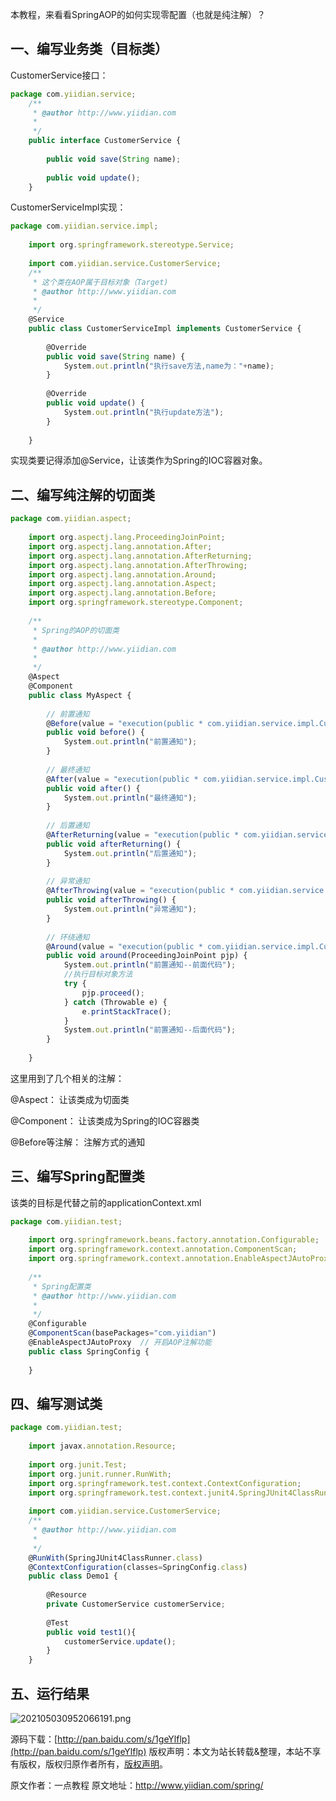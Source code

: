 


本教程，来看看SpringAOP的如何实现零配置（也就是纯注解）？

## **一、编写业务类（目标类）**

CustomerService接口：

```js 
package com.yiidian.service;
    /**
     * @author http://www.yiidian.com
     *
     */
    public interface CustomerService {
    
    	public void save(String name);
    	
    	public void update();
    }
```

CustomerServiceImpl实现：


```js 
package com.yiidian.service.impl;
    
    import org.springframework.stereotype.Service;
    
    import com.yiidian.service.CustomerService;
    /**
     * 这个类在AOP属于目标对象（Target)
     * @author http://www.yiidian.com
     *
     */
    @Service
    public class CustomerServiceImpl implements CustomerService {
    
    	@Override
    	public void save(String name) {
    		System.out.println("执行save方法,name为："+name);
    	}
    
    	@Override
    	public void update() {
    		System.out.println("执行update方法");
    	}
    
    }
```

实现类要记得添加@Service，让该类作为Spring的IOC容器对象。

## **二、编写纯注解的切面类**


```js 
package com.yiidian.aspect;
    
    import org.aspectj.lang.ProceedingJoinPoint;
    import org.aspectj.lang.annotation.After;
    import org.aspectj.lang.annotation.AfterReturning;
    import org.aspectj.lang.annotation.AfterThrowing;
    import org.aspectj.lang.annotation.Around;
    import org.aspectj.lang.annotation.Aspect;
    import org.aspectj.lang.annotation.Before;
    import org.springframework.stereotype.Component;
    
    /**
     * Spring的AOP的切面类
     * 
     * @author http://www.yiidian.com
     * 
     */
    @Aspect
    @Component
    public class MyAspect {
    
    	// 前置通知
    	@Before(value = "execution(public * com.yiidian.service.impl.CustomerServiceImpl.*(..))")
    	public void before() {
    		System.out.println("前置通知");
    	}
    
    	// 最终通知
    	@After(value = "execution(public * com.yiidian.service.impl.CustomerServiceImpl.*(..))")
    	public void after() {
    		System.out.println("最终通知");
    	}
    
    	// 后置通知
    	@AfterReturning(value = "execution(public * com.yiidian.service.impl.CustomerServiceImpl.*(..))")
    	public void afterReturning() {
    		System.out.println("后置通知");
    	}
    
    	// 异常通知
    	@AfterThrowing(value = "execution(public * com.yiidian.service.impl.CustomerServiceImpl.*(..))")
    	public void afterThrowing() {
    		System.out.println("异常通知");
    	}
    
    	// 环绕通知
    	@Around(value = "execution(public * com.yiidian.service.impl.CustomerServiceImpl.*(..))")
    	public void around(ProceedingJoinPoint pjp) {
    		System.out.println("前置通知--前面代码");
    		//执行目标对象方法
    		try {
    			pjp.proceed();
    		} catch (Throwable e) {
    			e.printStackTrace();
    		}
    		System.out.println("前置通知--后面代码");
    	}
    
    }
```

这里用到了几个相关的注解：

@Aspect： 让该类成为切面类

@Component： 让该类成为Spring的IOC容器类

@Before等注解： 注解方式的通知

## **三、编写Spring配置类**

该类的目标是代替之前的applicationContext.xml

```js 
package com.yiidian.test;
    
    import org.springframework.beans.factory.annotation.Configurable;
    import org.springframework.context.annotation.ComponentScan;
    import org.springframework.context.annotation.EnableAspectJAutoProxy;
    
    /**
     * Spring配置类
     * @author http://www.yiidian.com
     *
     */
    @Configurable
    @ComponentScan(basePackages="com.yiidian")
    @EnableAspectJAutoProxy  // 开启AOP注解功能
    public class SpringConfig {
    
    }
```

## **四、编写测试类**


```js 
package com.yiidian.test;
    
    import javax.annotation.Resource;
    
    import org.junit.Test;
    import org.junit.runner.RunWith;
    import org.springframework.test.context.ContextConfiguration;
    import org.springframework.test.context.junit4.SpringJUnit4ClassRunner;
    
    import com.yiidian.service.CustomerService;
    /**
     * @author http://www.yiidian.com
     *
     */
    @RunWith(SpringJUnit4ClassRunner.class)
    @ContextConfiguration(classes=SpringConfig.class)
    public class Demo1 {
    
    	@Resource
    	private CustomerService customerService;
    	
    	@Test
    	public void test1(){
    		customerService.update();
    	}
    }
```

## **五、运行结果**

![202105030952066191.png](https://gitee.com/hezhiyuan007/java-study/raw/master/images/Spring/046896b5-f9db-454e-8d75-672b3fdde69e.png)

源码下载：[http://pan.baidu.com/s/1geYlflp](http://pan.baidu.com/s/1geYlflp)
版权声明：本文为站长转载&整理，本站不享有版权，版权归原作者所有，[版权声明](https://gitee.com/hezhiyuan007/java-notes/raw/master/disclaimer.md)。




原文作者：一点教程 原文地址：http://www.yiidian.com/spring/